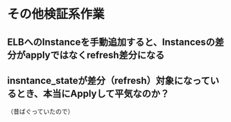 # その他検証系作業
## ELBへのInstanceを手動追加すると、Instancesの差分がapplyではなくrefresh差分になる
## insntance_stateが差分（refresh）対象になっているとき、本当にApplyして平気なのか？
（昔ばぐっていたので）
